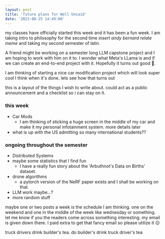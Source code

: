 ```yaml
---
layout: post
title: 'future plans for Well Unsaid'
date: '2023-08-25 14:49:00'
---
```


my classes have officially started this week and it has been a fun week. I am taking intro to philosophy for the 
second time *insert andy bernard relate meme* and taking my second semester of latin. 

A friend might be working on a semester long LLM capstone project and I am hoping to work with him on it to. I wonder
what Meta's LLama is and if we can create an end-to-end project with it. Hopefully it turns out good 🤞.

I am thinking of starting a nice car modification project which will look super cool I think when it's done. lets see how 
that turns out 

this is a layout of the things I wish to write about. could act as a public announcement and a checklist so i can stay
on it. 

### this week

- Car Mods 
    - I am thinking of sticking a huge screen in the middle of my car and make it my personal infotainment system. more
      details later
- what is up with the US admitting so many international students?? 

### ongoing throughout the semester

- Distributed Systems 
- maybe some statistics that I find fun 
    - I have a really fun story about the 'Arbuthnot's Data on Births' dataset.
- drone algorithms
    - a pytorch version of the NeRF paper exists and I shall be working on that.
- LLM work maybe...?
- more random stuff

maybe one or two posts a week is the schedule I am thinking. one on the weekend and one in the middle of the week 
like wednesday or something. let me know if you the readers come across something interesting. my email is given down
there. I paid extra to get that fancy email so please utilize it 😉

truck drivers drink builder's tea. do builder's drink truck driver's tea
